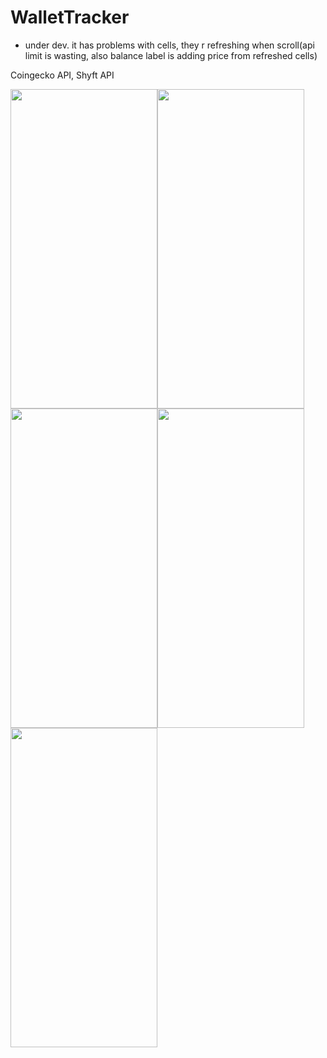 # WalletTracker

- under dev. it has problems with cells, they r refreshing when scroll(api limit is wasting, also balance label is adding price from refreshed cells)

Coingecko API, Shyft API

<img src="https://i.imgur.com/fuLkjUv.png" width="235,8" height="511,2"><img src="https://i.imgur.com/oUHFr0e.png" width="235,8" height="511,2"><img src="https://i.imgur.com/ivm9Fgl.png" width="235,8" height="511,2"><img src="https://i.imgur.com/WZ13YBR.png" width="235,8" height="511,2"><img src="https://i.imgur.com/Jt3bpoT.png" width="235,8" height="511,2">
